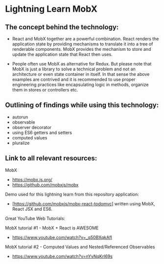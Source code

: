 # Lightning Learn MobX

## The concept behind the technology:

- React and MobX together are a powerful combination. React renders the application state by providing mechanisms to translate it into a tree of renderable components. MobX provides the mechanism to store and update the application state that React then uses. 

- People often use MobX as alternative for Redux. But please note that MobX is just a library to solve a technical problem and not an architecture or even state container in itself. In that sense the above examples are contrived and it is recommended to use proper engineering practices like encapsulating logic in methods, organize them in stores or controllers etc. 

## Outlining of findings while using this technology:

- autorun
- observable
- observer decorator
- using ES6 getters and setters
- computed values
- pluralize

## Link to all relevant resources:

MobX
- https://mobx.js.org/
- https://github.com/mobxjs/mobx

Demo used for this lightning learn from this repository application:
- [https://github.com/mobxjs/mobx-react-todomvc] written using MobX, React JSX and ES6.

Great YouTube Web Tutorials:

MobX tutorial #1 - MobX + React is AWESOME
- https://www.youtube.com/watch?v=_q50BXqkAfI

MobX tutorial #2 - Computed Values and Nested/Referenced Observables
- https://www.youtube.com/watch?v=nYvNqKrl69s

